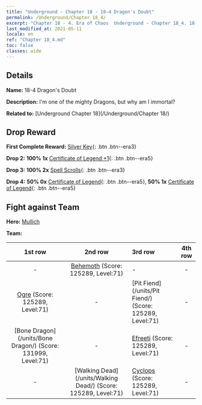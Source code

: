 ```yaml
---
title: "Underground - Chapter 18 - 18-4 Dragon's Doubt"
permalink: /Underground/Chapter 18_4/
excerpt: "Chapter 18 - 4. Era of Chaos  Underground - Chapter 18_4. 18-4 Dragon's Doubt"
last_modified_at: 2021-05-11
locale: en
ref: "Chapter 18_4.md"
toc: false
classes: wide
---
```


## Details

 **Name:** 18-4 Dragon's Doubt

 **Description:** I'm one of the mighty Dragons, but why am I immortal?

 **Related to:** [Underground Chapter 18](/Underground/Chapter 18/)

## Drop Reward

 **First Complete Reward:** [Silver Key](/Items/con_693/){: .btn .btn--era3}

 **Drop 2:** **100% 1x** [Certificate of Legend +1](/Items/mat_74/){: .btn .btn--era5}

 **Drop 3:** **100% 2x** [Spell Scrolls](/Items/con_694/){: .btn .btn--era3}

 **Drop 4:** **50% 0x** [Certificate of Legend](/Items/mat_67/){: .btn .btn--era5}, **50% 1x** [Certificate of Legend](/Items/mat_67/){: .btn .btn--era5}


## Fight against Team
 **Hero:** [Mullich](/heroes/Mullich/)

 **Team:**


  | 1st row | 2nd row | 3rd row | 4th row |
  |:----:|:----:|:----|:----:|
  | - | [Behemoth](/units/Behemoth/) (Score: 125289, Level:71)  | - | - |
  | [Ogre](/units/Ogre/) (Score: 125289, Level:71)  | - | [Pit Fiend](/units/Pit Fiend/) (Score: 125289, Level:71)  | - |
  | [Bone Dragon](/units/Bone Dragon/) (Score: 131999, Level:71)  | - | [Efreeti](/units/Efreeti/) (Score: 125289, Level:71)  | - |
  | - | [Walking Dead](/units/Walking Dead/) (Score: 125289, Level:71)  | [Cyclops](/units/Cyclops/) (Score: 125289, Level:71)  | - |


